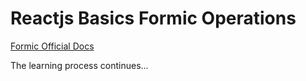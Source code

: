 # Reactjs Basics Formic Operations

[Formic Official Docs](https://formik.org/docs/overview)

The learning process continues...
